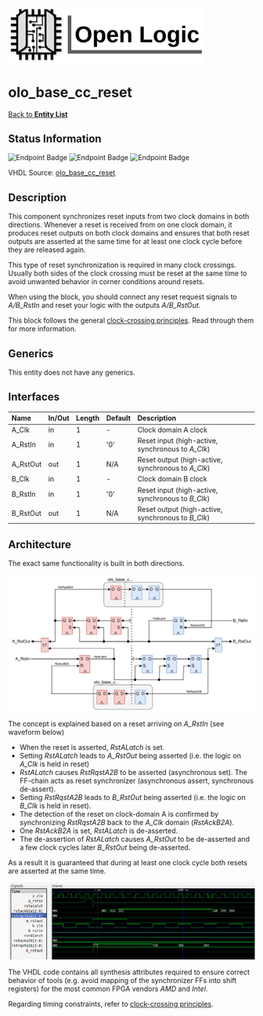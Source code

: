<img src="../Logo.png" alt="Logo" width="400">

# olo_base_cc_reset

[Back to **Entity List**](../EntityList.md)

## Status Information

![Endpoint Badge](https://img.shields.io/endpoint?url=https://storage.googleapis.com/open-logic-badges/coverage/olo_base_cc_reset.json?cacheSeconds=0) ![Endpoint Badge](https://img.shields.io/endpoint?url=https://storage.googleapis.com/open-logic-badges/branches/olo_base_cc_reset.json?cacheSeconds=0) ![Endpoint Badge](https://img.shields.io/endpoint?url=https://storage.googleapis.com/open-logic-badges/issues/olo_base_cc_reset.json?cacheSeconds=0)

VHDL Source: [olo_base_cc_reset](../../src/base/vhdl/olo_base_cc_reset.vhd)

## Description

This component synchronizes reset inputs from two clock domains in both directions. Whenever a reset is received from on one clock domain, it produces reset outputs on both clock domains and ensures that both reset outputs are asserted at the same time for at least one clock cycle before they are released again.

This type of reset synchronization is required in many clock crossings. Usually both sides of the clock crossing must be reset at the same time to avoid unwanted behavior in corner conditions around resets.

When using the block, you should connect any reset request signals to *A/B_RstIn* and reset your logic with the outputs *A/B_RstOut*.

This block follows the general [clock-crossing principles](clock_crossing_principles.md). Read through them for more information.

## Generics

This entity does not have any generics.

## Interfaces

| Name     | In/Out | Length | Default | Description                                        |
| :------- | :----- | :----- | :------ | :------------------------------------------------- |
| A_Clk    | in     | 1      | -       | Clock domain A clock                               |
| A_RstIn  | in     | 1      | '0'     | Reset input (high-active, synchronous to *A_Clk*)  |
| A_RstOut | out    | 1      | N/A     | Reset output (high-active, synchronous to *A_Clk*) |
| B_Clk    | in     | 1      | -       | Clock domain B clock                               |
| B_RstIn  | in     | 1      | '0'     | Reset input (high-active, synchronous to *B_Clk*)  |
| B_RstOut | out    | 1      | N/A     | Reset output (high-active, synchronous to *B_Clk*) |

## Architecture

The exact same functionality is built in both directions.

![architecture](./clock_crossings/olo_base_cc_reset.svg)

The concept is explained based on a reset arriving on *A_RstIn* (see waveform below)

* When the reset is asserted, *RstALatch* is set.
* Setting *RstALatch* leads to *A_RstOut* being asserted (i.e. the logic on *A_Clk* is held in reset)
* *RstALatch* causes *RstRqstA2B* to be asserted (asynchronous set). The FF-chain acts as reset synchronizer (asynchronous assert, synchronous de-assert).
* Setting *RstRqstA2B* leads to *B_RstOut* being asserted (i.e. the logic on *B_Clk* is held in reset).
* The detection of the reset on clock-domain A is confirmed by synchronizing *RstRqstA2B* back to the *A_Clk* domain (*RstAckB2A*).
* One *RstAckB2A* is set, *RstALatch* is de-asserted.
* The de-assertion of *RstALatch* causes *A_RstOut* to be de-asserted and a few clock cycles later *B_RstOut* being de-asserted.

As a result it is guaranteed that during at least one clock cycle both resets are asserted at the same time. 

![wave](./clock_crossings/reset_cc_detail.png)

The VHDL code contains all synthesis attributes required to ensure correct behavior of tools (e.g. avoid mapping of the synchronizer FFs into shift registers) for the most common FPGA vendors *AMD* and *Intel*.

Regarding timing constraints, refer to [clock-crossing principles](clock_crossing_principles.md).





